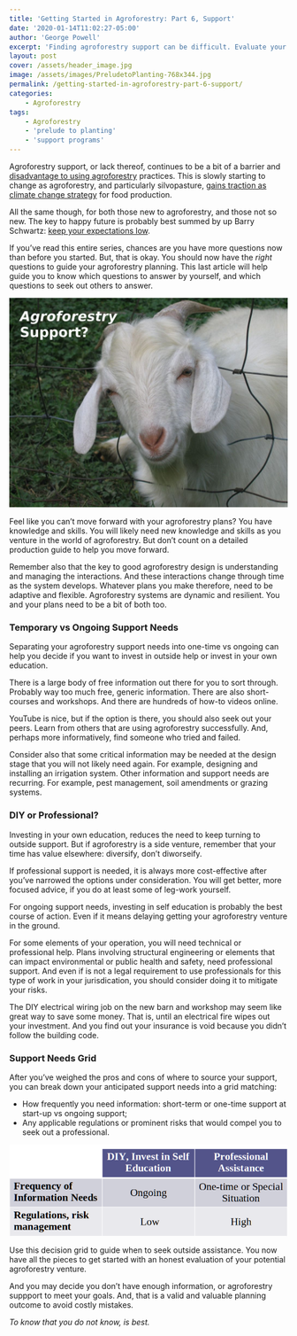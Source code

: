 ```yaml
---
title: 'Getting Started in Agroforestry: Part 6, Support'
date: '2020-01-14T11:02:27-05:00'
author: 'George Powell'
excerpt: 'Finding agroforestry support can be difficult. Evaluate your information needs in light of short-term vs ongoing issues, and regulations or risks that would compel you to seek a professional.'
layout: post
cover: /assets/header_image.jpg
image: /assets/images/PreludetoPlanting-768x344.jpg
permalink: /getting-started-in-agroforestry-part-6-support/
categories:
    - Agroforestry
tags:
    - Agroforestry
    - 'prelude to planting'
    - 'support programs'
---
```


Agroforestry support, or lack thereof, continues to be a bit of a barrier and [disadvantage to using agroforestry](https://agforinsight.com/disadvantages-of-agroforestry-support/) practices. This is slowly starting to change as agroforestry, and particularly silvopasture, [gains traction as climate change strategy](https://drawdown.org/) for food production.

All the same though, for both those new to agroforestry, and those not so new. The key to happy future is probably best summed by up Barry Schwartz: [keep your expectations low](https://www.goodreads.com/quotes/570297-the-secret-to-happiness-is-low-expectations).

If you’ve read this entire series, chances are you have more questions now than before you started. But, that is okay. You should now have the *right* questions to guide your agroforestry planning. This last article will help guide you to know which questions to answer by yourself, and which questions to seek out others to answer.

![Agroforestry Support](/assets/images/AF-Support-1024x768.jpg)

Feel like you can’t move forward with your agroforestry plans? You have knowledge and skills. You will likely need new knowledge and skills as you venture in the world of agroforestry. But don’t count on a detailed production guide to help you move forward.

Remember also that the key to good agroforestry design is understanding and managing the interactions. And these interactions change through time as the system develops. Whatever plans you make therefore, need to be adaptive and flexible. Agroforestry systems are dynamic and resilient. You and your plans need to be a bit of both too.

### Temporary vs Ongoing Support Needs

Separating your agroforestry support needs into one-time vs ongoing can help you decide if you want to invest in outside help or invest in your own education.

There is a large body of free information out there for you to sort through. Probably way too much free, generic information. There are also short-courses and workshops. And there are hundreds of how-to videos online.

YouTube is nice, but if the option is there, you should also seek out your peers. Learn from others that are using agroforestry successfully. And, perhaps more informatively, find someone who tried and failed.

Consider also that some critical information may be needed at the design stage that you will not likely need again. For example, designing and installing an irrigation system. Other information and support needs are recurring. For example, pest management, soil amendments or grazing systems.

### DIY or Professional?

Investing in your own education, reduces the need to keep turning to outside support. But if agroforestry is a side venture, remember that your time has value elsewhere: diversify, don’t diworseify.

If professional support is needed, it is always more cost-effective after you’ve narrowed the options under consideration. You will get better, more focused advice, if you do at least some of leg-work yourself.

For ongoing support needs, investing in self education is probably the best course of action. Even if it means delaying getting your agroforestry venture in the ground.

For some elements of your operation, you will need technical or professional help. Plans involving structural engineering or elements that can impact environmental or public health and safety, need professional support. And even if is not a legal requirement to use professionals for this type of work in your jurisdication, you should consider doing it to mitigate your risks.

The DIY electrical wiring job on the new barn and workshop may seem like great way to save some money. That is, until an electrical fire wipes out your investment. And you find out your insurance is void because you didn’t follow the building code.

### Support Needs Grid

After you’ve weighed the pros and cons of where to source your support, you can break down your anticipated support needs into a grid matching:

- How frequently you need information: short-term or one-time support at start-up vs ongoing support;
- Any applicable regulations or prominent risks that would compel you to seek out a professional.

![Agroforestry Support](/assets/images/AgroforestrySupportGrid.png)

Use this decision grid to guide when to seek outside assistance. You now have all the pieces to get started with an honest evaluation of your potential agroforestry venture.

And you may decide you don’t have enough information, or agroforestry suppport to meet your goals. And, that is a valid and valuable planning outcome to avoid costly mistakes.

*To know that you do not know, is best.*
